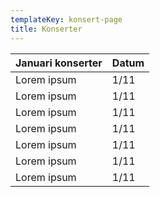 ```yaml
---
templateKey: konsert-page
title: Konserter
---
```

| Januari konserter                 |Datum|
| ------------------------------------ | ------ |
| Lorem ipsum                          | 1/11 |
| Lorem ipsum                          | 1/11 |
| Lorem ipsum                          | 1/11 |
| Lorem ipsum                          | 1/11 |
| Lorem ipsum                          | 1/11 |
| Lorem ipsum                          | 1/11 |
| Lorem ipsum                          | 1/11 |